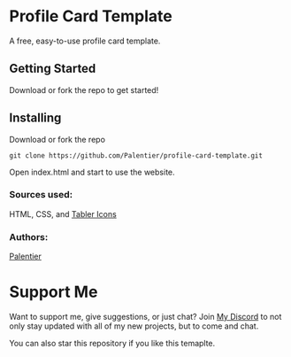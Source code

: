 # Profile Card Template
A free, easy-to-use profile card template.


## Getting Started
Download or fork the repo to get started!
## Installing
Download or fork the repo

    git clone https://github.com/Palentier/profile-card-template.git

Open index.html and start to use the website.

### Sources used:
HTML, CSS, and [Tabler Icons](https://tabler-icons.io)

### Authors:

[Palentier](https://github.com/Palentier)

# Support Me

Want to support me, give suggestions, or just chat? Join [My Discord](https://discord.gg/k2FEGjxqN2) to not only stay updated with all of my new projects, but to come and chat.

You can also star this repository if you like this temaplte.
